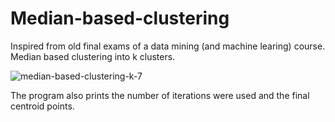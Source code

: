 # Median-based-clustering

Inspired from old final exams of a data mining (and machine learing) course.
Median based clustering into k clusters.

![median-based-clustering-k-7](https://user-images.githubusercontent.com/61118857/123525712-75f36780-d6db-11eb-9d8b-862ee0b3a5ec.png)

The program also prints the number of iterations were used and the final centroid points.
